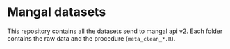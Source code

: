 # Mangal datasets

This repository contains all the datasets send to mangal api v2.
Each folder contains the raw data and the procedure (`meta_clean_*.R`).
